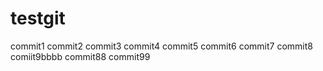 # testgit
commit1
commit2
commit3
commit4
commit5
commit6
commit7
commit8
comiit9bbbb
commit88
commit99
